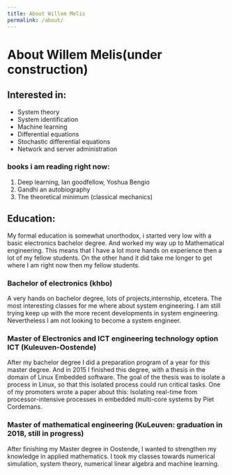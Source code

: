 ```yaml
---
title: About Willem Melis
permalink: /about/
---
```


# About Willem Melis(under construction)

## Interested in:

- System theory
- System identification
- Machine learning
- Differential equations
- Stochastic differential equations
- Network and server administration

### books i am reading right now:
1. Deep learning, Ian goodfellow, Yoshua Bengio
2. Gandhi an autobiography
3. The theoretical minimum (classical mechanics)

## Education:
My formal education is somewhat unorthodox, i started very low with a basic electronics bachelor degree. And worked my way up to Mathematical engineering. This means that I have a lot more hands on experience then a lot of my fellow students. On the other hand it did take me longer to get where I am right now then my fellow students.

### Bachelor of electronics (khbo)
A very hands on bachelor degree, lots of projects,internship, etcetera. The most interesting classes for me where about system engineering. I am still trying keep up with the more recent developments in system engineering. Nevertheless I am not looking to become a system engineer.

### Master of Electronics and ICT engineering technology option ICT (Kuleuven-Oostende)
After my bachelor degree I did a preparation program of a year for this master degree. And in 2015 I finished this degree, with a thesis in the domain of Linux Embedded software. The goal of the thesis was to isolate a process in Linux, so that this isolated process could run critical tasks. One of my promoters wrote a paper about this:  Isolating real-time from processor-intensive processes in embedded multi-core systems by Piet Cordemans.

### Master of mathematical engineering (KuLeuven: graduation in 2018, still in progress)
After finishing my Master degree in Oostende, I wanted to strengthen my knowledge in applied mathematics. I took my classes towards numerical simulation, system theory, numerical linear algebra and machine learning.